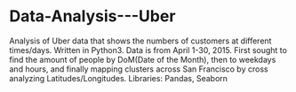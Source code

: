 # Data-Analysis---Uber
Analysis of Uber data that shows the numbers of customers at different times/days. Written in Python3. Data is from April 1-30, 2015.
First sought to find the amount of people by DoM(Date of the Month), then to weekdays and hours, and finally mapping clusters
across San Francisco by cross analyzing Latitudes/Longitudes. 
Libraries: Pandas, Seaborn

